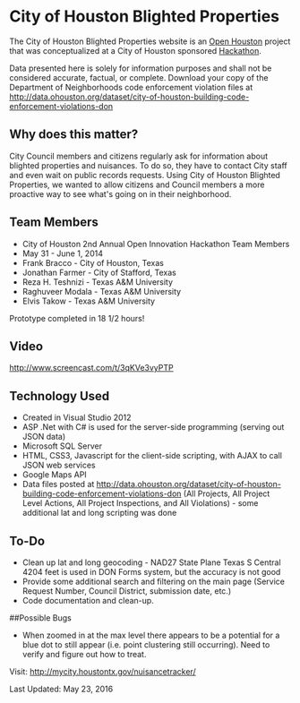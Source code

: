 # City of Houston Blighted Properties

The City of Houston Blighted Properties website is an <a href="//ohouston.org" target="_blank">Open Houston</a> project that was conceptualized at a City of Houston sponsored <a href="//houstonhackathon.com" target="_blank">Hackathon</a>.</p>
Data presented here is solely for information purposes and shall not be considered accurate, factual, or complete. Download your copy of the Department of Neighborhoods code enforcement violation files at <a href="http://data.ohouston.org/dataset/city-of-houston-building-code-enforcement-violations-don" target="_blank">http://data.ohouston.org/dataset/city-of-houston-building-code-enforcement-violations-don</a></p>

## <a name="why"></a>Why does this matter?

City Council members and citizens regularly ask for information about blighted properties and nuisances. To do so, they have to contact City staff and even wait on public records requests. Using City of Houston Blighted Properties, we wanted to allow citizens and Council members a more proactive way to see what's going on in their neighborhood.

## <a name="TeamMembers"></a>Team Members
 - City of Houston 2nd Annual Open Innovation Hackathon Team Members
 - May 31 - June 1, 2014
 - Frank Bracco - City of Houston, Texas
 - Jonathan Farmer - City of Stafford, Texas
 - Reza H. Teshnizi - Texas A&M University
 - Raghuveer Modala - Texas A&M University
 - Elvis Takow - Texas A&M University

Prototype completed in 18 1/2 hours!

## <a name="Video"></a>Video
http://www.screencast.com/t/3qKVe3vyPTP

## <a name="Technology"></a>Technology Used
- Created in Visual Studio 2012
- ASP .Net with C# is used for the server-side programming (serving out JSON data)
- Microsoft SQL Server
- HTML, CSS3, Javascript for the client-side scripting, with AJAX to call JSON web services
- Google Maps API
- Data files posted at http://data.ohouston.org/dataset/city-of-houston-building-code-enforcement-violations-don (All Projects, All Project Level Actions, All Project Inspections, and All Violations) - some additional lat and long scripting was done

## <a name="To-Do"></a>To-Do
- Clean up lat and long geocoding - NAD27 State Plane Texas S Central 4204 feet is used in DON Forms system, but the accuracy is not good
- Provide some additional search and filtering on the main page (Service Request Number, Council District, submission date, etc.)
- Code documentation and clean-up.

##<a name="Bugs"></a>Possible Bugs
- When zoomed in at the max level there appears to be a potential for a blue dot to still appear (i.e. point clustering still occurring). Need to verify and figure out how to treat.


Visit: http://mycity.houstontx.gov/nuisancetracker/

Last Updated: May 23, 2016
